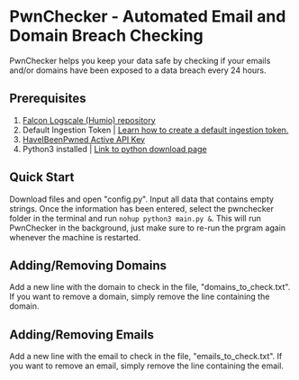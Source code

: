 # PwnChecker - Automated Email and Domain Breach Checking
PwnChecker helps you keep your data safe by checking if your emails and/or domains have been exposed to a data breach every 24 hours.

## Prerequisites
1. [Falcon Logscale (Humio) repository](https://www.crowdstrike.com/products/observability/falcon-logscale/)
2. Default  Ingestion Token | [Learn how to create a default ingestion token.](https://library.humio.com/humio-server/ingesting-data-tokens.html)
3. [HaveIBeenPwned Active API Key](https://haveibeenpwned.com/API/v3)
4. Python3 installed | [Link to python download page](https://www.python.org/downloads/)

## Quick Start
Download files and open "config.py". Input all data that contains empty strings. Once the information has been entered, select the pwnchecker folder in the terminal and run ```nohup python3 main.py &```. This will run PwnChecker in the background, just make sure to re-run the prgram again whenever the machine is restarted.

## Adding/Removing Domains
Add a new line with the domain to check in the file, "domains_to_check.txt". If you want to remove a domain, simply remove the line containing the domain.

## Adding/Removing Emails
Add a new line with the email to check in the file, "emails_to_check.txt". If you want to remove an email, simply remove the line containing the email.

